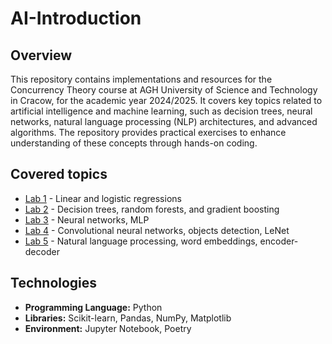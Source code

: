 # AI-Introduction

## Overview

This repository contains implementations and resources for the Concurrency Theory course at AGH University of Science and Technology in Cracow, for the academic year 2024/2025. It covers key topics related to artificial intelligence and machine learning, such as decision trees, neural networks, natural language processing (NLP) architectures, and advanced algorithms. The repository provides practical exercises to enhance understanding of these concepts through hands-on coding.

## Covered topics

- [Lab 1](/lab1/) - Linear and logistic regressions  
- [Lab 2](/lab2/) - Decision trees, random forests, and gradient boosting  
- [Lab 3](/lab3/) - Neural networks, MLP  
- [Lab 4](/lab4/) - Convolutional neural networks, objects detection, LeNet    
- [Lab 5](/lab5/) - Natural language processing, word embeddings, encoder-decoder  
  

## Technologies

- **Programming Language:** Python
- **Libraries:** Scikit-learn, Pandas, NumPy, Matplotlib
- **Environment:** Jupyter Notebook, Poetry